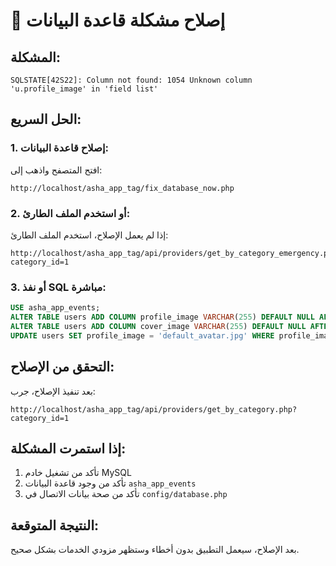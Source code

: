 # 🔧 إصلاح مشكلة قاعدة البيانات

## المشكلة:
```
SQLSTATE[42S22]: Column not found: 1054 Unknown column 'u.profile_image' in 'field list'
```

## الحل السريع:

### 1. إصلاح قاعدة البيانات:
افتح المتصفح واذهب إلى:
```
http://localhost/asha_app_tag/fix_database_now.php
```

### 2. أو استخدم الملف الطارئ:
إذا لم يعمل الإصلاح، استخدم الملف الطارئ:
```
http://localhost/asha_app_tag/api/providers/get_by_category_emergency.php?category_id=1
```

### 3. أو نفذ SQL مباشرة:
```sql
USE asha_app_events;
ALTER TABLE users ADD COLUMN profile_image VARCHAR(255) DEFAULT NULL AFTER website;
ALTER TABLE users ADD COLUMN cover_image VARCHAR(255) DEFAULT NULL AFTER profile_image;
UPDATE users SET profile_image = 'default_avatar.jpg' WHERE profile_image IS NULL;
```

## التحقق من الإصلاح:
بعد تنفيذ الإصلاح، جرب:
```
http://localhost/asha_app_tag/api/providers/get_by_category.php?category_id=1
```

## إذا استمرت المشكلة:
1. تأكد من تشغيل خادم MySQL
2. تأكد من وجود قاعدة البيانات `asha_app_events`
3. تأكد من صحة بيانات الاتصال في `config/database.php`

## النتيجة المتوقعة:
بعد الإصلاح، سيعمل التطبيق بدون أخطاء وستظهر مزودي الخدمات بشكل صحيح. 